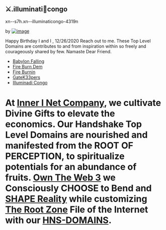 ## ⚔.illuminati🙌congo 
xn--s7h.xn--illuminaticongo-4319n

by [![image](https://user-images.githubusercontent.com/37987346/101912317-96206680-3b8f-11eb-910e-d9d7e5015035.png)](http://shapereality.innerinetcompany.hns.to/)

Happy Birthday I and I , 12/26/2020
Reach out to me.
These Top Level Domains are contributes to and from inspiration within so freely and courageously shared by few. Namaste Dear Friend.

- [Babylon Falling](https://babylonfalling.hns.to/)
- [Fire Burn Dem](https://fireburndem.hns.to/) 
- [Fire Burnin](https://fireburnin.hns.to/)
- [GateK33pers](https://gatek33pers.hns.to/)
- [Illuminadi Congo](https://illuminadicongo.hns.to/)

# At [Inner I Net Company](http://dlink.innerinetcompany.hns.to/), we cultivate Divine Gifts to elevate the economics. Our Handshake Top Level Domains are nourished and manifested from the ROOT OF PERCEPTION, to spiritualize potentials for an abundance of fruits. [Own The Web 3](http://official.owntheweb3.hns.to/) we Consciously CHOOSE to Bend and [SHAPE Reality](http://innerinetcompany.shapereality.hns.to/) while customizing [The Root Zone](http://therootzone.hns.to/) File of the Internet with our [HNS-DOMAINS](http://home.hns-domains.hns.to/).

